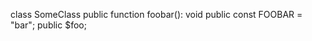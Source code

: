 class SomeClass
    public function foobar(): void
    public const FOOBAR = "bar";
    public $foo;
